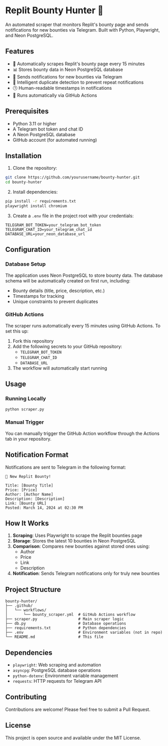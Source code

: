 # Replit Bounty Hunter 🎯

An automated scraper that monitors Replit's bounty page and sends notifications for new bounties via Telegram. Built with Python, Playwright, and Neon PostgreSQL.

## Features

- 🔄 Automatically scrapes Replit's bounty page every 15 minutes
- 📊 Stores bounty data in Neon PostgreSQL database
- 🔔 Sends notifications for new bounties via Telegram
- 🎯 Intelligent duplicate detection to prevent repeat notifications
- 🕒 Human-readable timestamps in notifications
- 🚀 Runs automatically via GitHub Actions

## Prerequisites

- Python 3.11 or higher
- A Telegram bot token and chat ID
- A Neon PostgreSQL database
- GitHub account (for automated running)

## Installation

1. Clone the repository:
```bash
git clone https://github.com/yourusername/bounty-hunter.git
cd bounty-hunter
```

2. Install dependencies:
```bash
pip install -r requirements.txt
playwright install chromium
```

3. Create a `.env` file in the project root with your credentials:
```env
TELEGRAM_BOT_TOKEN=your_telegram_bot_token
TELEGRAM_CHAT_ID=your_telegram_chat_id
DATABASE_URL=your_neon_database_url
```

## Configuration

### Database Setup
The application uses Neon PostgreSQL to store bounty data. The database schema will be automatically created on first run, including:
- Bounty details (title, price, description, etc.)
- Timestamps for tracking
- Unique constraints to prevent duplicates

### GitHub Actions
The scraper runs automatically every 15 minutes using GitHub Actions. To set this up:

1. Fork this repository
2. Add the following secrets to your GitHub repository:
   - `TELEGRAM_BOT_TOKEN`
   - `TELEGRAM_CHAT_ID`
   - `DATABASE_URL`
3. The workflow will automatically start running

## Usage

### Running Locally
```bash
python scraper.py
```

### Manual Trigger
You can manually trigger the GitHub Action workflow through the Actions tab in your repository.

## Notification Format

Notifications are sent to Telegram in the following format:
```
🎯 New Replit Bounty!

Title: [Bounty Title]
Price: [Price]
Author: [Author Name]
Description: [Description]
Link: [Bounty URL]
Posted: March 14, 2024 at 02:30 PM
```

## How It Works

1. **Scraping**: Uses Playwright to scrape the Replit bounties page
2. **Storage**: Stores the latest 10 bounties in Neon PostgreSQL
3. **Comparison**: Compares new bounties against stored ones using:
   - Author
   - Price
   - Link
   - Description
4. **Notification**: Sends Telegram notifications only for truly new bounties

## Project Structure

```
bounty-hunter/
├── .github/
│   └── workflows/
│       └── bounty_scraper.yml  # GitHub Actions workflow
├── scraper.py                  # Main scraper logic
├── db.py                       # Database operations
├── requirements.txt            # Python dependencies
├── .env                        # Environment variables (not in repo)
└── README.md                   # This file
```

## Dependencies

- `playwright`: Web scraping and automation
- `asyncpg`: PostgreSQL database operations
- `python-dotenv`: Environment variable management
- `requests`: HTTP requests for Telegram API

## Contributing

Contributions are welcome! Please feel free to submit a Pull Request.

## License

This project is open source and available under the MIT License.